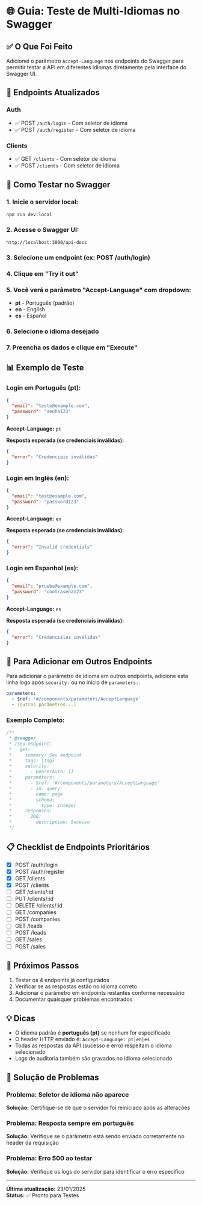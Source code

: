 # 🌐 Guia: Teste de Multi-Idiomas no Swagger

## ✅ O Que Foi Feito

Adicionei o parâmetro `Accept-Language` nos endpoints do Swagger para permitir testar a API em diferentes idiomas diretamente pela interface do Swagger UI.

## 📝 Endpoints Atualizados

### Auth
- ✅ POST `/auth/login` - Com seletor de idioma
- ✅ POST `/auth/register` - Com seletor de idioma

### Clients  
- ✅ GET `/clients` - Com seletor de idioma
- ✅ POST `/clients` - Com seletor de idioma

## 🧪 Como Testar no Swagger

### 1. Inicie o servidor local:
```bash
npm run dev:local
```

### 2. Acesse o Swagger UI:
```
http://localhost:3000/api-docs
```

### 3. Selecione um endpoint (ex: POST /auth/login)

### 4. Clique em "Try it out"

### 5. Você verá o parâmetro "Accept-Language" com dropdown:
- **pt** - Português (padrão)
- **en** - English
- **es** - Español

### 6. Selecione o idioma desejado

### 7. Preencha os dados e clique em "Execute"

## 📊 Exemplo de Teste

### Login em Português (pt):
```json
{
  "email": "teste@example.com",
  "password": "senha123"
}
```
**Accept-Language:** `pt`

**Resposta esperada (se credenciais inválidas):**
```json
{
  "error": "Credenciais inválidas"
}
```

### Login em Inglês (en):
```json
{
  "email": "test@example.com",
  "password": "password123"
}
```
**Accept-Language:** `en`

**Resposta esperada (se credenciais inválidas):**
```json
{
  "error": "Invalid credentials"
}
```

### Login em Espanhol (es):
```json
{
  "email": "prueba@example.com",
  "password": "contraseña123"
}
```
**Accept-Language:** `es`

**Resposta esperada (se credenciais inválidas):**
```json
{
  "error": "Credenciales inválidas"
}
```

## 🔄 Para Adicionar em Outros Endpoints

Para adicionar o parâmetro de idioma em outros endpoints, adicione esta linha logo após `security:` ou no início de `parameters:`:

```yaml
parameters:
  - $ref: '#/components/parameters/AcceptLanguage'
  - (outros parâmetros...)
```

### Exemplo Completo:

```javascript
/**
 * @swagger
 * /seu-endpoint:
 *   get:
 *     summary: Seu endpoint
 *     tags: [Tag]
 *     security:
 *       - bearerAuth: []
 *     parameters:
 *       - $ref: '#/components/parameters/AcceptLanguage'
 *       - in: query
 *         name: page
 *         schema:
 *           type: integer
 *     responses:
 *       200:
 *         description: Sucesso
 */
```

## 📋 Checklist de Endpoints Prioritários

- [x] POST /auth/login
- [x] POST /auth/register
- [x] GET /clients
- [x] POST /clients
- [ ] GET /clients/:id
- [ ] PUT /clients/:id
- [ ] DELETE /clients/:id
- [ ] GET /companies
- [ ] POST /companies
- [ ] GET /leads
- [ ] POST /leads
- [ ] GET /sales
- [ ] POST /sales

## 🎯 Próximos Passos

1. Testar os 4 endpoints já configurados
2. Verificar se as respostas estão no idioma correto
3. Adicionar o parâmetro em endpoints restantes conforme necessário
4. Documentar quaisquer problemas encontrados

## 💡 Dicas

- O idioma padrão é **português (pt)** se nenhum for especificado
- O header HTTP enviado é: `Accept-Language: pt|en|es`
- Todas as respostas da API (sucesso e erro) respeitam o idioma selecionado
- Logs de auditoria também são gravados no idioma selecionado

## 🐛 Solução de Problemas

### Problema: Seletor de idioma não aparece
**Solução:** Certifique-se de que o servidor foi reiniciado após as alterações

### Problema: Resposta sempre em português
**Solução:** Verifique se o parâmetro está sendo enviado corretamente no header da requisição

### Problema: Erro 500 ao testar
**Solução:** Verifique os logs do servidor para identificar o erro específico

---

**Última atualização:** 23/01/2025  
**Status:** ✅ Pronto para Testes
